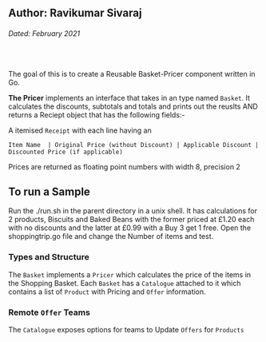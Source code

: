 ## Author: Ravikumar Sivaraj 
###### Dated: February 2021
&nbsp;


The goal of this is to create a Reusable Basket-Pricer component written in Go.

**The Pricer** implements an interface that takes in an type named ```Basket```.  It calculates the discounts, subtotals and totals and prints out the reuslts AND returns a Reciept object that has the following fields:-

   A itemised ```Receipt``` with each line having an

   ```Item Name  | Original Price (without Discount) | Applicable Discount | Discounted Price (if applicable)```

   Prices are returned as floating point numbers with width 8, precision 2
&nbsp;

## To run a Sample
Run the ./run.sh in the parent directory in a unix shell. It has calculations for 2 products, Biscuits and Baked Beans with the former priced at £1.20 each with no discounts and the latter at £0.99 with a Buy 3 get 1 free. Open the shoppingtrip.go file and change the Number of items and test.
&nbsp;
&nbsp;

### Types and Structure

The ```Basket``` implements a ```Pricer``` which calculates the price of the items in the Shopping Basket.
Each ```Basket``` has a ```Catalogue``` attached to it which contains a list of ```Product``` with Pricing and ```Offer``` information.

### Remote `Offer` Teams 

The ```Catalogue``` exposes options for teams to Update ```Offers``` for ```Products```




